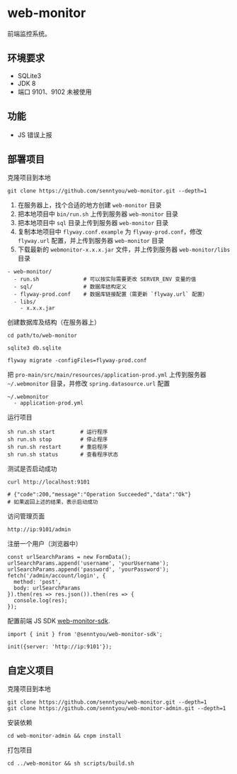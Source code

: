 # web-monitor

前端监控系统。

## 环境要求

- SQLite3
- JDK 8
- 端口 9101、9102 未被使用

## 功能

- JS 错误上报

## 部署项目

克隆项目到本地

```
git clone https://github.com/senntyou/web-monitor.git --depth=1
```

1. 在服务器上，找个合适的地方创建 `web-monitor` 目录
2. 把本地项目中 `bin/run.sh` 上传到服务器 `web-monitor` 目录
3. 把本地项目中 `sql` 目录上传到服务器 `web-monitor` 目录
4. 复制本地项目中 `flyway.conf.example` 为 `flyway-prod.conf`，修改 `flyway.url` 配置，并上传到服务器 `web-monitor` 目录
5. 下载最新的 `webmonitor-x.x.x.jar` 文件，并上传到服务器 `web-monitor/libs` 目录

```
- web-monitor/
  - run.sh              # 可以按实际需要更改 SERVER_ENV 变量的值
  - sql/                # 数据库结构定义
  - flyway-prod.conf    # 数据库链接配置（需更新 `flyway.url` 配置）
  - libs/　
    - x.x.x.jar
```

创建数据库及结构（在服务器上）

```
cd path/to/web-monitor

sqlite3 db.sqlite

flyway migrate -configFiles=flyway-prod.conf
```

把 `pro-main/src/main/resources/application-prod.yml` 上传到服务器 `~/.webmonitor` 目录，并修改  `spring.datasource.url` 配置

```
~/.webmonitor
  - application-prod.yml
```

运行项目

```
sh run.sh start        # 运行程序
sh run.sh stop         # 停止程序
sh run.sh restart      # 重启程序
sh run.sh status       # 查看程序状态
```

测试是否启动成功

```
curl http://localhost:9101

# {"code":200,"message":"Operation Succeeded","data":"Ok"}
# 如果返回上述的结果，表示启动成功
```

访问管理页面

```
http://ip:9101/admin
```

注册一个用户（浏览器中）

```
const urlSearchParams = new FormData();
urlSearchParams.append('username', 'yourUsername');
urlSearchParams.append('password', 'yourPassword');
fetch('/admin/account/login', {
  method: 'post',
  body: urlSearchParams
}).then(res => res.json()).then(res => {
  console.log(res);
});
```

配置前端 JS SDK [web-monitor-sdk](https://github.com/senntyou/web-monitor-sdk).

```
import { init } from '@senntyou/web-monitor-sdk';

init({server: 'http://ip:9101'});
```

## 自定义项目

克隆项目到本地

```
git clone https://github.com/senntyou/web-monitor.git --depth=1
git clone https://github.com/senntyou/web-monitor-admin.git --depth=1
```

安装依赖

```
cd web-monitor-admin && cnpm install
```

打包项目

```
cd ../web-monitor && sh scripts/build.sh
```
